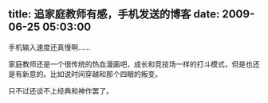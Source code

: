 title: 追家庭教师有感，手机发送的博客
date: 2009-06-25 05:03:00
---

手机输入速度还真慢啊……

家庭教师还是一个很传统的热血漫画吧，成长和竞技场一样的打斗模式，但是也还是有新意的。比如说时间穿越和那个四眼的叛变。

只不过还谈不上经典和神作罢了。
